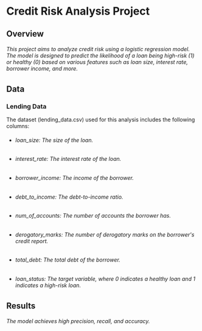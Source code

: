 # Credit Risk Analysis Project


## Overview

###### This project aims to analyze credit risk using a logistic regression model. The model is designed to predict the likelihood of a loan being high-risk (1) or healthy (0) based on various features such as loan size, interest rate, borrower income, and more.

## Data
### Lending Data
The dataset (lending_data.csv) used for this analysis includes the following columns:

- ###### loan_size: The size of the loan.
- ###### interest_rate: The interest rate of the loan.
- ###### borrower_income: The income of the borrower.
- ###### debt_to_income: The debt-to-income ratio.
- ###### num_of_accounts: The number of accounts the borrower has.
- ###### derogatory_marks: The number of derogatory marks on the borrower's credit report.
- ###### total_debt: The total debt of the borrower.
- ###### loan_status: The target variable, where 0 indicates a healthy loan and 1 indicates a high-risk loan.


## Results
###### The model achieves high precision, recall, and accuracy.



